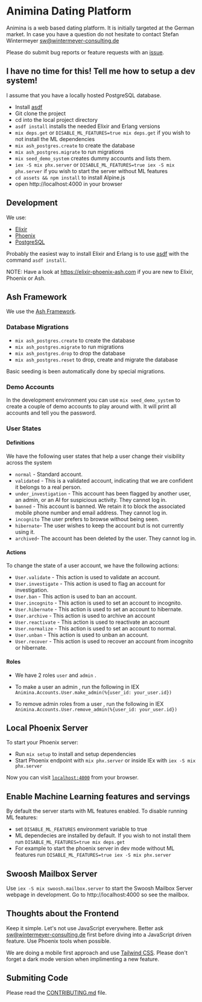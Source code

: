 # Animina Dating Platform

Animina is a web based dating platform. It is initially targeted at the
German market. In case you have a question do not hesitate to contact
Stefan Wintermeyer <sw@wintermeyer-consulting.de>

Please do submit bug reports or feature requests with an [issue](https://github.com/animina-dating/animina/issues/new).

## I have no time for this! Tell me how to setup a dev system!

I assume that you have a locally hosted PostgreSQL database.

- Install [asdf](https://asdf-vm.com)
- Git clone the project
- cd into the local project directory
- `asdf install` installs the needed Elixir and Erlang versions
- `mix deps.get` or `DISABLE_ML_FEATURES=true mix deps.get` if you wish to not install the ML dependencies
- `mix ash_postgres.create` to create the database
- `mix ash_postgres.migrate` to run migrations
- `mix seed_demo_system` creates dummy accounts and lists them.
- `iex -S mix phx.server` or `DISABLE_ML_FEATURES=true iex -S mix phx.server` if you wish to start the server without ML features
- `cd assets && npm install` to install Alpine.js
- open http://localhost:4000 in your browser

## Development

We use:

  * [Elixir](https://elixir-lang.org/install.html)
  * [Phoenix](https://hexdocs.pm/phoenix/installation.html)
  * [PostgreSQL](https://www.postgresql.org/download/)

Probably the easiest way to install Elixir and Erlang is to use
[asdf](https://asdf-vm.com) with the command `asdf install`.

NOTE: Have a look at https://elixir-phoenix-ash.com if you are new to Elixir, Phoenix or Ash.

## Ash Framework

We use the [Ash Framework](https://ash-hq.org).

### Database Migrations

- `mix ash_postgres.create` to create the database
- `mix ash_postgres.migrate` to run migrations
- `mix ash_postgres.drop` to drop the database
- `mix ash_postgres.reset` to drop, create and migrate the database

Basic seeding is been automatically done by special migrations.

### Demo Accounts

In the development environment you can use `mix seed_demo_system` to create a couple of 
demo accounts to play around with. It will print all accounts and tell you the password.



### User States

#### Definitions

We have the following user states that help a user change their visibility across the system

- `normal` - Standard account.
- `validated` - This is a validated account, indicating that we are confident it belongs to a real person.
- `under_investigation` - This account has been flagged by another user, an admin, or an AI for suspicious activity. They cannot log in.
- `banned` - This account is banned. We retain it to block the associated mobile phone number and email address. They cannot log in.
- `incognito` The user prefers to browse without being seen.
- `hibernate`- The user wishes to keep the account but is not currently using it.
- `archived`- The account has been deleted by the user. They cannot log in.



#### Actions

To change the state of a user account, we have the following actions:

- `User.validate` - This action is used to validate an account.
- `User.investigate` - This action is used to flag an account for investigation.
- `User.ban` - This action is used to ban an account.
- `User.incognito` - This action is used to set an account to incognito.
- `User.hibernate` - This action is used to set an account to hibernate.
- `User.archive` - This action is used to archive an account
- `User.reactivate` - This action is used to reactivate an account
- `User.normalize` - This action is used to set an account to normal.
- `User.unban` - This action is used to unban an account.
- `User.recover` - This action is used to recover an account from incognito or hibernate.


#### Roles

- We have 2 roles `user` and `admin` .
- To make a user an admin , run the following in IEX `Animina.Accounts.User.make_admin(%{user_id: your_user.id})`

- To remove admin roles from a user , run the following in IEX `Animina.Accounts.User.remove_admin(%{user_id: your_user.id})`



## Local Phoenix Server

To start your Phoenix server:

  * Run `mix setup` to install and setup dependencies
  * Start Phoenix endpoint with `mix phx.server` or inside IEx with `iex -S mix phx.server`

Now you can visit [`localhost:4000`](http://localhost:4000) from your browser.

## Enable Machine Learning features and servings

By default the server starts with ML features enabled. To disable running ML features:
  * set `DISABLE_ML_FEATURES` environment variable to true
  * ML dependecies are installed by default. If you wish to not install them run `DISABLE_ML_FEATURES=true mix deps.get`
  * For example to start the phoenix server in dev mode without ML features run `DISABLE_ML_FEATURES=true iex -S mix phx.server`

## Swoosh Mailbox Server

Use `iex -S mix swoosh.mailbox.server` to start the Swoosh Mailbox Server webpage in development. Go to http://localhost:4000 so see the mailbox.

## Thoughts about the Frontend

Keep it simple. Let's not use JavaScript everywhere. Better ask sw@wintermeyer-consulting.de first 
before diving into a JavaScript driven feature. Use Phoenix tools when possible.

We are doing a mobile first approach and use [Tailwind CSS](https://tailwindui.com). Please don't 
forget a dark mode version when implimenting a new feature.

## Submiting Code

Please read the [CONTRIBUTING.md](CONTRIBUTING.md) file.
